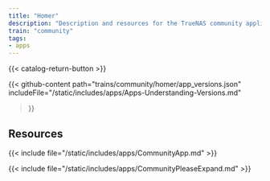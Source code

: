 ```yaml
---
title: "Homer"
description: "Description and resources for the TrueNAS community application called Homer."
train: "community"
tags:
- apps
---
```


{{< catalog-return-button >}}

{{< github-content 
    path="trains/community/homer/app_versions.json"
	includeFile="/static/includes/apps/Apps-Understanding-Versions.md"
>}}

## Resources

{{< include file="/static/includes/apps/CommunityApp.md" >}}

{{< include file="/static/includes/apps/CommunityPleaseExpand.md" >}}

<!--
<div class="docs-sections">

{{< doc-card title="<appname> Deployments" link="/resources/"
descr="How to deploy and configure the <appname> app." >}}

</div>
-->
